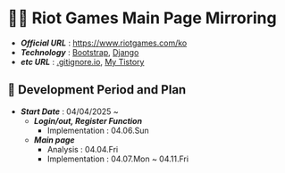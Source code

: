 # 👊🏻 Riot Games Main Page Mirroring
- ***Official URL*** : https://www.riotgames.com/ko
- ***Technology*** : [Bootstrap](https://getbootstrap.com/), [Django](https://www.djangoproject.com/)
- ***etc URL*** : [.gitignore.io](https://www.toptal.com/developers/gitignore), [My Tistory](https://bmk0703.tistory.com/)
## 📅 Development Period and Plan
- ***Start Date*** : 04/04/2025 ~
  - ***Login/out, Register Function***
    - Implementation : 04.06.Sun
  - ***Main page***
    - Analysis : 04.04.Fri
    - Implementation : 04.07.Mon ~ 04.11.Fri
